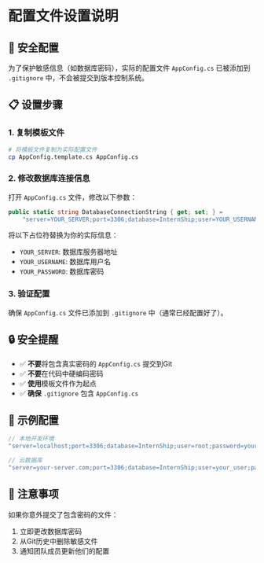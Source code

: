 # 配置文件设置说明

## 🔐 安全配置

为了保护敏感信息（如数据库密码），实际的配置文件 `AppConfig.cs` 已被添加到 `.gitignore` 中，不会被提交到版本控制系统。

## 📋 设置步骤

### 1. 复制模板文件
```bash
# 将模板文件复制为实际配置文件
cp AppConfig.template.cs AppConfig.cs
```

### 2. 修改数据库连接信息
打开 `AppConfig.cs` 文件，修改以下参数：

```csharp
public static string DatabaseConnectionString { get; set; } = 
    "server=YOUR_SERVER;port=3306;database=InternShip;user=YOUR_USERNAME;password=YOUR_PASSWORD;";
```

将以下占位符替换为你的实际信息：
- `YOUR_SERVER`: 数据库服务器地址
- `YOUR_USERNAME`: 数据库用户名
- `YOUR_PASSWORD`: 数据库密码

### 3. 验证配置
确保 `AppConfig.cs` 文件已添加到 `.gitignore` 中（通常已经配置好了）。

## 🔒 安全提醒

- ✅ **不要**将包含真实密码的 `AppConfig.cs` 提交到Git
- ✅ **不要**在代码中硬编码密码
- ✅ **使用**模板文件作为起点
- ✅ **确保** `.gitignore` 包含 `AppConfig.cs`

## 📝 示例配置

```csharp
// 本地开发环境
"server=localhost;port=3306;database=InternShip;user=root;password=your_password;"

// 云数据库
"server=your-server.com;port=3306;database=InternShip;user=your_user;password=your_password;"
```

## 🚨 注意事项

如果你意外提交了包含密码的文件：
1. 立即更改数据库密码
2. 从Git历史中删除敏感文件
3. 通知团队成员更新他们的配置 